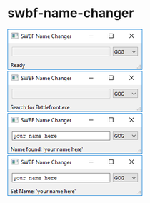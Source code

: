 # swbf-name-changer

![Ready](https://github.com/21stcenturyclan/swbf-name-changer/blob/master/readme/ready.png)
![Search](https://github.com/21stcenturyclan/swbf-name-changer/blob/master/readme/search.png)
![Found](https://github.com/21stcenturyclan/swbf-name-changer/blob/master/readme/found.png)
![Set](https://github.com/21stcenturyclan/swbf-name-changer/blob/master/readme/set.png)
